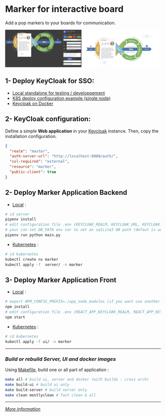 # Marker for interactive board
Add a pop markers to your boards for communication.

<p>
  <img src="docs/example.png" width="49%">
  <img src="docs/example-share.png" width="49%">
</p>

## 1- Deploy KeyCloak for SSO:
  * [Local standalone for testing / developpement](https://www.keycloak.org/docs/latest/server_installation/) 
  * [K8S deploy configuration example (single node)](https://github.com/mmohamed/k8s-raspberry/blob/master/deployment/keycloak.yaml.dist)
  * [Keycloak on Docker](https://www.keycloak.org/getting-started/getting-started-docker)

## 2- KeyCloak configuration:
Define a simple **Web application** in your [Keycloak](https://github.com/keycloak/keycloak) instance.
Then, copy the installation configuration.

```json
{
  "realm": "master",
  "auth-server-url": "http://localhost:8080/auth/",
  "ssl-required": "external",
  "resource": "marker",
  "public-client": true
}
```
<!--- <img src="docs/keycloak-config.png" width="98%"> --->

## 2- Deploy Marker Application Backend
  * [Local](server/) :
  ```bash
  # cd server
  pipenv install
  # edit configuration file .env (KEYCLOAK_REALM, KEYCLOAK_URL, KEYCLOAK_APP)
  # your can set DB_PATH env var to set an sqlLite3 DB path (defaut is workdir)
  pipenv run python main.py
  ```

  * [Kubernetes](kubernetes/) :
  ```bash
  # cd kubernetes
  kubectl create ns marker
  kubectl apply -f  server/ -n marker
  ```

## 3- Deploy Marker Application Front
  * [Local](/) :
  ```bash
  # export NPM_CONFIG_PREFIX=./app_node_modules (if you want use another loccation for modules)
  npm install 
  # edit configuration file .env (REACT_APP_KEYCLOAK_REALM, REACT_APP_KEYCLOAK_URL, REACT_APP_KEYCLOAK_APP REACT_APP_API_URL_BASE)
  npm start
  ```

  * [Kubernetes](kubernetes/) :
  ```bash
  # cd kubernetes
  kubectl apply -f ui/ -n marker
  ```


----
### *Build or rebuild Server, UI and docker images*
Using [Makefile](Makefile), build one or all part of application :
```bash
make all # build ui, server and docker (with buildx : cross arch)
make build-ui # build ui only
make build-server # build server only
make clean mostlyclean # fast clean & all
```
---- 

[*More information*](https://blog.medinvention.dev)
